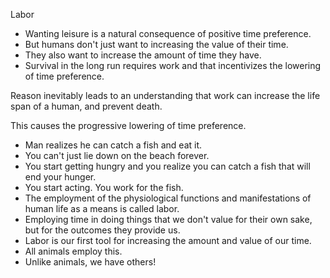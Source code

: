 Labor

* Wanting leisure is a natural consequence of positive time preference.
* But humans don't just want to increasing the value of their time. 
* They also want to increase the amount of time they have. 
* Survival in the long run requires work and that incentivizes the lowering of time preference.

Reason inevitably leads to an understanding that work can increase the life span of a human, and prevent death. 

This causes the progressive lowering of time preference.

* Man realizes he can catch a fish and eat it.
* You can't just lie down on the beach forever. 
* You start getting hungry and you realize you can catch a fish that will end your hunger. 
* You start acting. You work for the fish.
* The employment of the physiological functions and manifestations of human life as a means is called labor. 
* Employing time in doing things that we don't value for their own sake, but for the outcomes they provide us.
* Labor is our first tool for increasing the amount and value of our time. 
* All animals employ this. 
* Unlike animals, we have others!

